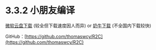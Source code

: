 # 3.3.2  小朋友编译

[微软云盘下载](https://cccscls-my.sharepoint.com/:f:/g/personal/boss\_jldjld\_com/EtY1biwys-VEuOK8no0PcasB2tNBdjQrnzDaWfpsqSn0pg?e=43Xg9d) (较全但下载速度因人而异) or [奶牛下载](https://bigdongdong.cowtransfer.com/s/1b82e8eac2604f) (不全国内下载较快)

GitHub：[https://github.com/thomaswcy/R2C](https://github.com/thomaswcy/R2C)
